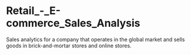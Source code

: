 # Retail_-_E-commerce_Sales_Analysis
Sales analytics for a company that operates in the global market and sells goods in brick-and-mortar stores and online stores.
